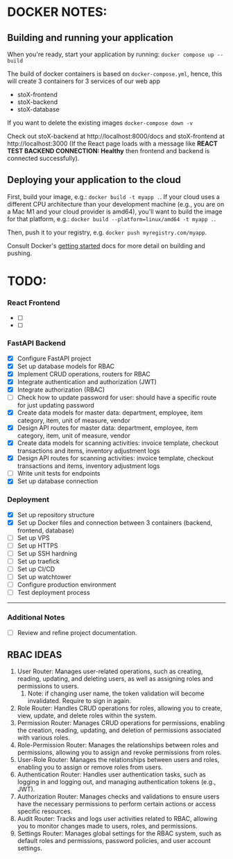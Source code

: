 # DOCKER NOTES:

## Building and running your application

When you're ready, start your application by running:
`docker compose up --build`

The build of docker containers is based on `docker-compose.yml`, hence, this will create 3 containers for 3 services of our web app

- stoX-frontend
- stoX-backend
- stoX-database

If you want to delete the existing images
`docker-compose down -v `

Check out stoX-backend at http://localhost:8000/docs and stoX-frontend at http://localhost:3000 (If the React page loads with a message like **REACT TEST BACKEND CONNECTION: Healthy** then frontend and backend is connected successfully).

## Deploying your application to the cloud

First, build your image, e.g.: `docker build -t myapp .`.
If your cloud uses a different CPU architecture than your development
machine (e.g., you are on a Mac M1 and your cloud provider is amd64),
you'll want to build the image for that platform, e.g.:
`docker build --platform=linux/amd64 -t myapp .`.

Then, push it to your registry, e.g. `docker push myregistry.com/myapp`.

Consult Docker's [getting started](https://docs.docker.com/go/get-started-sharing/)
docs for more detail on building and pushing.

# TODO:

### React Frontend

- [ ]
- [ ]

### FastAPI Backend

- [x] Configure FastAPI project
- [x] Set up database models for RBAC
- [x] Implement CRUD operations, routers for RBAC
- [x] Integrate authentication and authorization (JWT)
- [x] Integrate authorization (RBAC)
- [ ] Check how to update password for user: should have a specific route for just updating password
- [x] Create data models for master data: department, employee, item category, item, unit of measure, vendor
- [x] Design API routes for master data: department, employee, item category, item, unit of measure, vendor
- [x] Create data models for scanning activities: invoice template, checkout transactions and items, inventory adjustment logs
- [x] Design API routes for scanning activities: invoice template, checkout transactions and items, inventory adjustment logs
- [ ] Write unit tests for endpoints
- [x] Set up database connection

### Deployment

- [x] Set up repository structure
- [x] Set up Docker files and connection between 3 containers (backend, frontend, database)
- [ ] Set up VPS
- [ ] Set up HTTPS
- [ ] Set up SSH hardning
- [ ] Set up traefick
- [ ] Set up CI/CD
- [ ] Set up watchtower
- [ ] Configure production environment
- [ ] Test deployment process

---

### Additional Notes

- [ ] Review and refine project documentation.

## RBAC IDEAS

1. User Router: Manages user-related operations, such as creating, reading, updating, and deleting users, as well as assigning roles and permissions to users.
   1. Note: if changing user name, the token validation will become invalidated. Require to sign in again. 
2. Role Router: Handles CRUD operations for roles, allowing you to create, view, update, and delete roles within the system.
3. Permission Router: Manages CRUD operations for permissions, enabling the creation, reading, updating, and deletion of permissions associated with various roles.
4. Role-Permission Router: Manages the relationships between roles and permissions, allowing you to assign and revoke permissions from roles.
5. User-Role Router: Manages the relationships between users and roles, enabling you to assign or remove roles from users.
6. Authentication Router: Handles user authentication tasks, such as logging in and logging out, and managing authentication tokens (e.g., JWT).
7. Authorization Router: Manages checks and validations to ensure users have the necessary permissions to perform certain actions or access specific resources.
8. Audit Router: Tracks and logs user activities related to RBAC, allowing you to monitor changes made to users, roles, and permissions.
9.  Settings Router: Manages global settings for the RBAC system, such as default roles and permissions, password policies, and user account settings.
